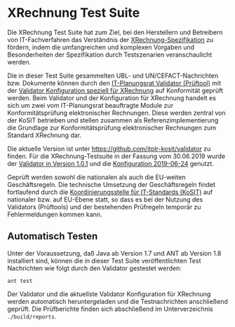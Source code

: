 # XRechnung Test Suite

Die XRechnung Test Suite hat zum Ziel, bei den Herstellern und Betreibern von IT-Fachverfahren
das Verständnis der [XRechnung-Spezifikation](https://www.xoev.de/de/xrechnung) zu fördern, indem die umfangreichen und komplexen
Vorgaben und Besonderheiten der Spezifikation durch Testszenarien veranschaulicht werden.

Die in dieser Test Suite gesammelten UBL- und UN/CEFACT-Nachrichten bzw. Dokumente können durch den [IT-Planungsrat Validator (Prüftool)](https://github.com/itplr-kosit/validator) mit der [Validator Konfiguration speziell für XRechnung](https://github.com/itplr-kosit/validator-configuration-xrechnung) auf Konformität geprüft werden. Beim Validator und der Konfiguration für XRechnung handelt es sich um zwei vom IT-Planungsrat beauftragte Module zur Konformitätsprüfung elektronischer Rechnungen. Diese werden zentral von der KoSIT betrieben und stellen zusammen als Referenzimplementierung die Grundlage zur Konformitätsprüfung elektronischer Rechnungen zum Standard XRechnung dar.

Die aktuelle Version ist unter <https://github.com/itplr-kosit/validator> zu finden.
Für die XRechnung-Testsuite in der Fassung vom 30.06.2019 wurde der [Validator in Version 1.0.1](https://github.com/itplr-kosit/validator/releases/tag/validationtool-1_0_1) und die [Konfiguration 2019-06-24](https://github.com/itplr-kosit/validator-configuration-xrechnung/releases/tag/release-2018-12-19) genutzt.

Geprüft werden sowohl die nationalen als auch die EU-weiten Geschäftsregeln. Die technische Umsetzung der Geschäftsregeln findet fortlaufend durch die [Koordinierungsstelle für IT-Standards (KoSIT)](https://www.xoev.de/) auf nationaler bzw. auf EU-Ebene statt, so dass es bei der Nutzung des Validators (Prüftools) und der bestehenden Prüfregeln temporär zu Fehlermeldungen kommen kann.

## Automatisch Testen

Unter der Voraussetzung, daß Java ab Version 1.7 und ANT ab Version 1.8 installiert sind, können die in dieser Test Suite veröffentlichten Test Nachrichten wie folgt durch den Validator gestestet werden:

```shell
ant test
```

Der Validator und die aktuellste Validator Konfiguration für XRechnung werden automatisch heruntergeladen und die Testnachrichten anschließend geprüft.
Die Prüfberichte finden sich abschließend im Unterverzeichnis `./build/reports`.
